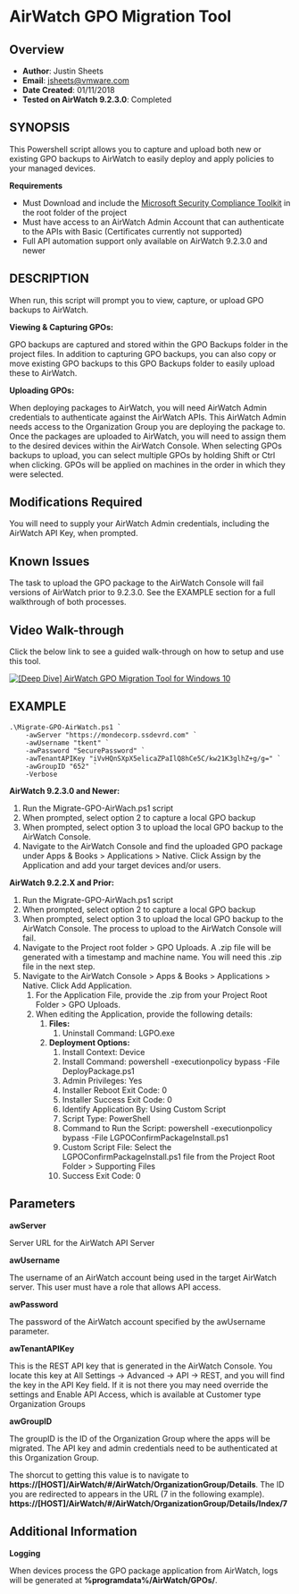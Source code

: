 # AirWatch GPO Migration Tool

## Overview
- **Author**: Justin Sheets
- **Email**: jsheets@vmware.com
- **Date Created**: 01/11/2018
- **Tested on AirWatch 9.2.3.0**: Completed

## SYNOPSIS
This Powershell script allows you to capture and upload both new or existing GPO backups to AirWatch to easily deploy and apply policies to your managed devices.

**Requirements**

- Must Download and include the [Microsoft Security Compliance Toolkit](https://www.microsoft.com/en-us/download/details.aspx?id=55319 "Microsoft Security Compliance Toolkit") in the root folder of the project
- Must have access to an AirWatch Admin Account that can authenticate to the APIs with Basic (Certificates currently not supported)
- Full API automation support only available on AirWatch 9.2.3.0 and newer 
        
## DESCRIPTION
When run, this script will prompt you to view, capture, or upload GPO backups to AirWatch.

**Viewing & Capturing GPOs:**

GPO backups are captured and stored within the GPO Backups folder in the project files.  In addition to capturing GPO backups, you can
also copy or move existing GPO backups to this GPO Backups folder to easily upload these to AirWatch.

**Uploading GPOs:**

When deploying packages to AirWatch, you will need AirWatch Admin credentials to authenticate against the AirWatch APIs.  This AirWatch Admin needs access to the Organization Group you are deploying the package to.  Once the packages are uploaded to AirWatch, you will need to assign them to the desired devices within the AirWatch Console.
When selecting GPOs backups to upload, you can select multiple GPOs by holding Shift or Ctrl when clicking.  GPOs will be applied on machines in the order in which they were selected.
	
## Modifications Required
You will need to supply your AirWatch Admin credentials, including the AirWatch API Key, when prompted. 

## Known Issues
The task to upload the GPO package to the AirWatch Console will fail versions of AirWatch prior to 9.2.3.0.  See the EXAMPLE section for a full walkthrough of both processes.
	
## Video Walk-through
Click the below link to see a guided walk-through on how to setup and use this tool.

[![[Deep Dive] AirWatch GPO Migration Tool for Windows 10](https://img.youtube.com/vi/_PSVNd8_af0/0.jpg)](https://www.youtube.com/watch?v=_PSVNd8_af0)

## EXAMPLE

    .\Migrate-GPO-AirWatch.ps1 `
        -awServer "https://mondecorp.ssdevrd.com" `
        -awUsername "tkent" `
        -awPassword "SecurePassword" `
        -awTenantAPIKey "iVvHQnSXpX5elicaZPaIlQ8hCe5C/kw21K3glhZ+g/g=" `
        -awGroupID "652" `
        -Verbose

**AirWatch 9.2.3.0 and Newer:**

1. Run the Migrate-GPO-AirWach.ps1 script
2. When prompted, select option 2 to capture a local GPO backup
3. When prompted, select option 3 to upload the local GPO backup to the AirWatch Console.
4. Navigate to the AirWatch Console and find the uploaded GPO package under Apps & Books > Applications > Native.  Click Assign by the Application and add your target devices and/or users.

**AirWatch 9.2.2.X and Prior:**

1. Run the Migrate-GPO-AirWach.ps1 script
2. When prompted, select option 2 to capture a local GPO backup
3. When prompted, select option 3 to upload the local GPO backup to the AirWatch Console.  The process to upload to the AirWatch Console will fail.
4. Navigate to the Project root folder > GPO Uploads.  A .zip file will be generated with a timestamp and machine name.  You will need this .zip file in the next step.
4. Navigate to the AirWatch Console > Apps & Books > Applications > Native.  Click Add Application.
	1. For the Application File, provide the .zip from your Project Root Folder > GPO Uploads.
	2. When editing the Application, provide the following details:
		1. **Files:**
			1. Uninstall Command: LGPO.exe
		1. **Deployment Options:**
			1. Install Context: Device
			2. Install Command: powershell -executionpolicy bypass -File DeployPackage.ps1			
			3. Admin Privileges: Yes
			4. Installer Reboot Exit Code: 0
			5. Installer Success Exit Code: 0
			6. Identify Application By: Using Custom Script
			7. Script Type: PowerShell
			8. Command to Run the Script: powershell -executionpolicy bypass -File LGPOConfirmPackageInstall.ps1
			9. Custom Script File: Select the LGPOConfirmPackageInstall.ps1 file from the Project Root Folder > Supporting Files
			10. Success Exit Code: 0
        
## Parameters

**awServer**

Server URL for the AirWatch API Server

**awUsername**

The username of an AirWatch account being used in the target AirWatch server.  This user must have a role that allows API access.
  
**awPassword**

The password of the AirWatch account specified by the awUsername parameter.

**awTenantAPIKey**

This is the REST API key that is generated in the AirWatch Console.  You locate this key at All Settings -> Advanced -> API -> REST, and you will find the key in the API Key field.  If it is not there you may need override the settings and Enable API Access, which is available at Customer type Organization Groups

**awGroupID**

The groupID is the ID of the Organization Group where the apps will be migrated. The API key and admin credentials need to be authenticated at this Organization Group. 

The shorcut to getting this value is to navigate to **https://[HOST]/AirWatch/#/AirWatch/OrganizationGroup/Details**.
The ID you are redirected to appears in the URL (7 in the following example). **https://[HOST]/AirWatch/#/AirWatch/OrganizationGroup/Details/Index/7**

## Additional Information

**Logging**

When devices process the GPO package application from AirWatch, logs will be generated at **%programdata%/AirWatch/GPOs/**.